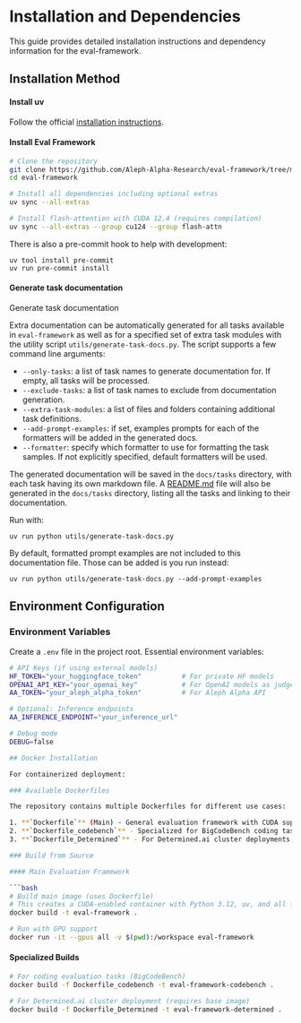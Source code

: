 # Installation and Dependencies

This guide provides detailed installation instructions and dependency information for the eval-framework.

## Installation Method
#### Install uv

Follow the official [installation instructions](https://docs.astral.sh/uv/getting-started/installation/).

#### Install Eval Framework

```bash
# Clone the repository
git clone https://github.com/Aleph-Alpha-Research/eval-framework/tree/main
cd eval-framework

# Install all dependencies including optional extras
uv sync --all-extras

# Install flash-attention with CUDA 12.4 (requires compilation)
uv sync --all-extras --group cu124 --group flash-attn
```

There is also a pre-commit hook to help with development:
```
uv tool install pre-commit
uv run pre-commit install
```

#### Generate task documentation

Generate task documentation

Extra documentation can be automatically generated for all tasks available in `eval-framework` as well as for a
specified set of extra task modules with the utility script `utils/generate-task-docs.py`. The script supports a few
command line arguments:
- `--only-tasks`: a list of task names to generate documentation for. If empty, all tasks will be processed.
- `--exclude-tasks`: a list of task names to exclude from documentation generation.
- `--extra-task-modules`: a list of files and folders containing additional task definitions.
- `--add-prompt-examples`: if set, examples prompts for each of the formatters will be added in the generated docs.
- `--formatter`: specify which formatter to use for formatting the task samples. If not explicitly specified, default
formatters will be used.

The generated documentation will be saved in the `docs/tasks` directory, with each task having its own markdown file.
A [README.md](tasks/README.md) file will also be generated in the `docs/tasks` directory, listing all the tasks and
linking to their documentation.

Run with:
```
uv run python utils/generate-task-docs.py
```

By default, formatted prompt examples are not included to this documentation file. Those can be added is you run instead:
```
uv run python utils/generate-task-docs.py --add-prompt-examples
```

## Environment Configuration

### Environment Variables

Create a `.env` file in the project root. Essential environment variables:

```bash
# API Keys (if using external models)
HF_TOKEN="your_huggingface_token"          # For private HF models
OPENAI_API_KEY="your_openai_key"           # For OpenAI models as judges
AA_TOKEN="your_aleph_alpha_token"          # For Aleph Alpha API

# Optional: Inference endpoints
AA_INFERENCE_ENDPOINT="your_inference_url"

# Debug mode
DEBUG=false

## Docker Installation

For containerized deployment:

### Available Dockerfiles

The repository contains multiple Dockerfiles for different use cases:

1. **`Dockerfile`** (Main) - General evaluation framework with CUDA support
2. **`Dockerfile_codebench`** - Specialized for BigCodeBench coding tasks
3. **`Dockerfile_Determined`** - For Determined.ai cluster deployments

### Build from Source

#### Main Evaluation Framework

```bash
# Build main image (uses Dockerfile)
# This creates a CUDA-enabled container with Python 3.12, uv, and all framework dependencies
docker build -t eval-framework .

# Run with GPU support
docker run -it --gpus all -v $(pwd):/workspace eval-framework
```

#### Specialized Builds

```bash
# For coding evaluation tasks (BigCodeBench)
docker build -f Dockerfile_codebench -t eval-framework-codebench .

# For Determined.ai cluster deployment (requires base image)
docker build -f Dockerfile_Determined -t eval-framework-determined .
```
